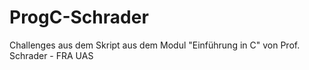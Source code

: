 # ProgC-Schrader
 Challenges aus dem Skript aus dem Modul "Einführung in C" von Prof. Schrader - FRA UAS
